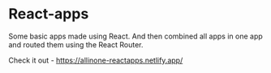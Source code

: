 # React-apps
Some basic apps made using React. And then combined all apps in one app and routed them using the React Router.

Check it out - https://allinone-reactapps.netlify.app/

